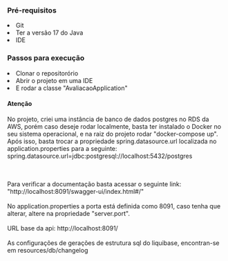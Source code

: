 
<h3>Pré-requisitos</h3>

<li>Git</li>
<li>Ter a versão 17 do Java</li>
<li>IDE</li>

<h3>Passos para execução</h3>
<li>Clonar o repositorório</li>
<li>Abrir o projeto em uma IDE</li>
<li>E rodar a classe "AvaliacaoApplication"</li>

<h4>Atenção</h4>
No projeto, criei uma instância de banco de dados postgres no RDS da AWS, porém caso deseje rodar localmente, basta ter instalado o Docker no seu sistema operacional, e na raiz do projeto rodar "docker-compose up".
Após isso, basta trocar a propriedade spring.datasource.url localizada no application.properties para a seguinte:
<br>spring.datasource.url=jdbc:postgresql://localhost:5432/postgres

<br><br>Para verificar a documentação basta acessar o seguinte link: "http://localhost:8091/swagger-ui/index.html#/"
<br><br>No application.properties a porta está definida como 8091, caso tenha que alterar, altere na propriedade "server.port".
<br><br>URL base da api: http://localhost:8091/
<br><br>As configurações de gerações de estrutura sql do liquibase, encontran-se em resources/db/changelog
